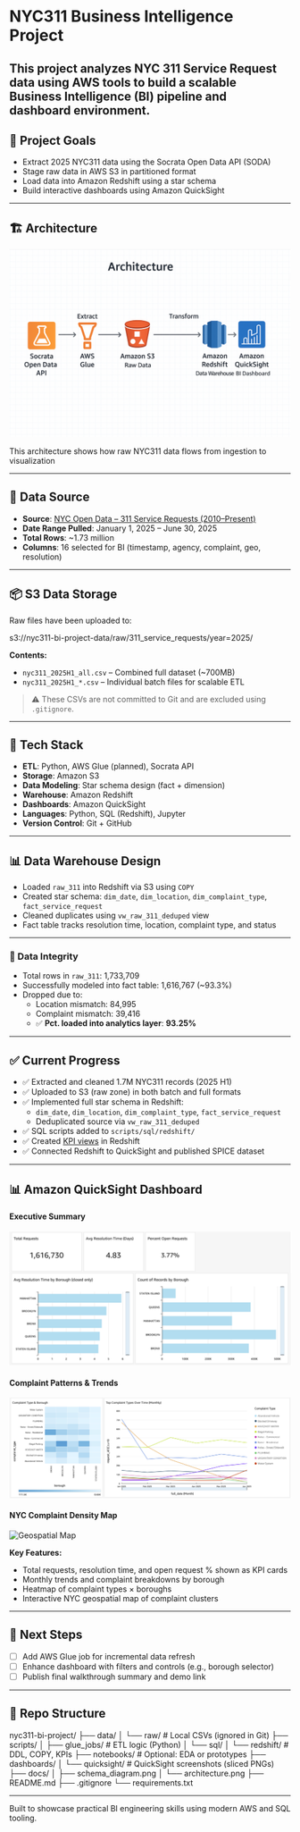 # NYC311 Business Intelligence Project

This project analyzes NYC 311 Service Request data using AWS tools to build a scalable Business Intelligence (BI) pipeline and dashboard environment.
---

## 🚀 Project Goals

- Extract 2025 NYC311 data using the Socrata Open Data API (SODA)
- Stage raw data in AWS S3 in partitioned format
- Load data into Amazon Redshift using a star schema
- Build interactive dashboards using Amazon QuickSight

---

## 🏗️ Architecture

![Project Architecture](docs/architecture.png)

This architecture shows how raw NYC311 data flows from ingestion to visualization

---

## 📅 Data Source

- **Source**: [NYC Open Data – 311 Service Requests (2010–Present)](https://data.cityofnewyork.us/Social-Services/311-Service-Requests-from-2010-to-Present/erm2-nwe9)
- **Date Range Pulled**: January 1, 2025 – June 30, 2025
- **Total Rows**: ~1.73 million
- **Columns**: 16 selected for BI (timestamp, agency, complaint, geo, resolution)

---

## 📦 S3 Data Storage

Raw files have been uploaded to:

s3://nyc311-bi-project-data/raw/311_service_requests/year=2025/


**Contents:**
- `nyc311_2025H1_all.csv` – Combined full dataset (~700MB)
- `nyc311_2025H1_*.csv` – Individual batch files for scalable ETL

> ⚠️ These CSVs are not committed to Git and are excluded using `.gitignore`.

---

## 🧰 Tech Stack

- **ETL**: Python, AWS Glue (planned), Socrata API
- **Storage**: Amazon S3
- **Data Modeling**: Star schema design (fact + dimension)
- **Warehouse**: Amazon Redshift
- **Dashboards**: Amazon QuickSight
- **Languages**: Python, SQL (Redshift), Jupyter
- **Version Control**: Git + GitHub

---

## 📊 Data Warehouse Design

- Loaded `raw_311` into Redshift via S3 using `COPY`
- Created star schema: `dim_date`, `dim_location`, `dim_complaint_type`, `fact_service_request`
- Cleaned duplicates using `vw_raw_311_deduped` view
- Fact table tracks resolution time, location, complaint type, and status

---

### 🧼 Data Integrity
- Total rows in `raw_311`: 1,733,709
- Successfully modeled into fact table: 1,616,767 (~93.3%)
- Dropped due to:
  - Location mismatch: 84,995
  - Complaint mismatch: 39,416
  - ✅ **Pct. loaded into analytics layer**: **93.25%**

---

## ✅ Current Progress

- ✅ Extracted and cleaned 1.7M NYC311 records (2025 H1)
- ✅ Uploaded to S3 (raw zone) in both batch and full formats
- ✅ Implemented full star schema in Redshift:
  - `dim_date`, `dim_location`, `dim_complaint_type`, `fact_service_request`
  - Deduplicated source via `vw_raw_311_deduped`
- ✅ SQL scripts added to `scripts/sql/redshift/`
- ✅ Created [KPI views](scripts/sql/redshift/create_kpi_views.sql) in Redshift
- ✅ Connected Redshift to QuickSight and published SPICE dataset

---

## 📊 Amazon QuickSight Dashboard

#### Executive Summary  
![KPI Summary](dashboards/quicksight/slice1.png)

#### Complaint Patterns & Trends  
![Trends & Heatmap](dashboards/quicksight/slice2.png)

#### NYC Complaint Density Map  
![Geospatial Map](dashboards/quicksight/slice3.png)

**Key Features:**
- Total requests, resolution time, and open request % shown as KPI cards
- Monthly trends and complaint breakdowns by borough
- Heatmap of complaint types × boroughs
- Interactive NYC geospatial map of complaint clusters

---
## 📌 Next Steps

- [ ] Add AWS Glue job for incremental data refresh
- [ ] Enhance dashboard with filters and controls (e.g., borough selector)
- [ ] Publish final walkthrough summary and demo link

---

## 📁 Repo Structure

nyc311-bi-project/
├── data/
│   └── raw/                     # Local CSVs (ignored in Git)
├── scripts/
│   ├── glue_jobs/              # ETL logic (Python)
│   └── sql/
│       └── redshift/           # DDL, COPY, KPIs
├── notebooks/                  # Optional: EDA or prototypes
├── dashboards/
│   └── quicksight/             # QuickSight screenshots (sliced PNGs)
├── docs/
│   ├── schema_diagram.png
│   └── architecture.png
├── README.md
├── .gitignore
└── requirements.txt

---

Built to showcase practical BI engineering skills using modern AWS and SQL tooling.